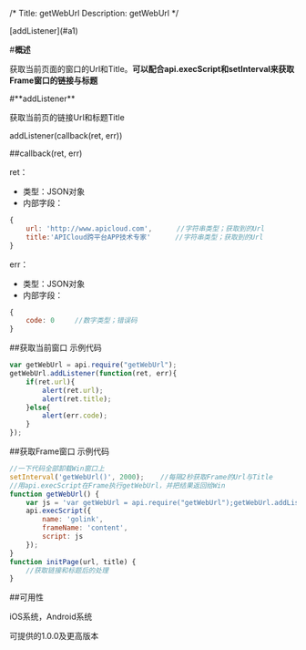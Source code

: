 /*
Title: getWebUrl
Description: getWebUrl
*/
<div class="outline">
[addListener](#a1)

</div>

#**概述**

获取当前页面的窗口的Url和Title。**可以配合api.execScript和setInterval来获取Frame窗口的链接与标题**

    
<div id="a1"></div>
#**addListener**

获取当前页的链接Url和标题Title

addListener(callback(ret, err))

##callback(ret, err)

ret：

- 类型：JSON对象
- 内部字段：

```js
{
    url: 'http://www.apicloud.com',      //字符串类型；获取到的Url
    title:'APICloud跨平台APP技术专家'      //字符串类型；获取到的Url
}
```
err：

- 类型：JSON对象
- 内部字段：

```js
{
    code: 0     //数字类型；错误码
}
```
##获取当前窗口 示例代码

```js
var getWebUrl = api.require("getWebUrl");
getWebUrl.addListener(function(ret, err){
    if(ret.url){
        alert(ret.url);
        alert(ret.title);
	}else{
        alert(err.code);
	}
});
```

##获取Frame窗口 示例代码

```js
//一下代码全部卸载Win窗口上
setInterval('getWebUrl()', 2000);    //每隔2秒获取Frame的Url与Title
//用api.execScript在Frame执行getWebUrl，并把结果返回给Win
function getWebUrl() {
    var js = 'var getWebUrl = api.require("getWebUrl");getWebUrl.addListener(function(ret, err){if(ret.url){api.execScript({name: "golink",script:"initPage(\'"+ret.url+"\',\'"+ret.title+"\')" })}});'
    api.execScript({
        name: 'golink',
        frameName: 'content',
        script: js
    });
}
function initPage(url, title) {
    //获取链接和标题后的处理
}
```

##可用性

iOS系统，Android系统

可提供的1.0.0及更高版本
